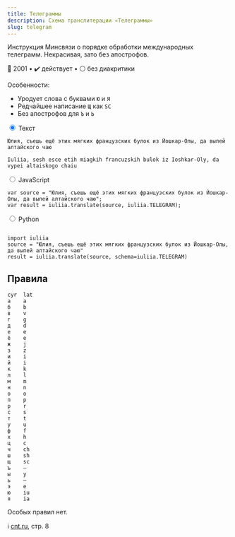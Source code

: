 ```yaml
---
title: Телеграммы
description: Схема транслитерации «Телеграммы»
slug: telegram
---
```


Инструкция Минсвязи о порядке обработки международных телеграмм. Некрасивая, зато без апострофов.

📅 2001 • ✔️ действует • ⚪ без диакритики

Особенности:

-   Уродует слова с буквами `Ю` и `Я`
-   Редчайшее написание `Щ` как `SC`
-   Без апострофов для `Ъ` и `Ь`

<div class="tabs">
<input name="tabs" type="radio" id="text" checked="checked" class="input"/>
<label for="text" class="label"><span>Текст</span></label>
<div class="panel pre-group">

<pre data-ref="source" contenteditable="true" class="editable"><code>Юлия, съешь ещё этих мягких французских булок из Йошкар-Олы, да выпей алтайского чаю</code></pre>
<pre data-ref="target" data-schema="telegram"><code>Iuliia, sesh esce etih miagkih francuzskih bulok iz Ioshkar-Oly, da vypei altaiskogo chaiu</code></pre>
</div>

<input name="tabs" type="radio" id="js" class="input"/>
<label for="js" class="label"><span>JavaScript</span></label>
<pre class="panel"><code>var source = "Юлия, съешь ещё этих мягких французских булок из Йошкар-Олы, да выпей алтайского чаю";
var result = iuliia.translate(source, iuliia.TELEGRAM);</code></pre>

<input name="tabs" type="radio" id="python" class="input"/>
<label for="python" class="label"><span>Python</span></label>
<pre class="panel"><code>
import iuliia
source = "Юлия, съешь ещё этих мягких французских булок из Йошкар-Олы, да выпей алтайского чаю"
result = iuliia.translate(source, schema=iuliia.TELEGRAM)</code></pre>
</div>

## Правила

```
cyr  lat
а    a
б    b
в    v
г    g
д    d
е    e
ё    e
ж    j
з    z
и    i
й    i
к    k
л    l
м    m
н    n
о    o
п    p
р    r
с    s
т    t
у    u
ф    f
х    h
ц    c
ч    ch
ш    sh
щ    sc
ъ    —
ы    y
ь    —
э    e
ю    iu
я    ia
```

Особых правил нет.

ℹ️ [cnt.ru](http://region.cnt.ru/documents/Instrukcia%20mezhdunarodnye%20telegrammy.pdf), стр. 8
